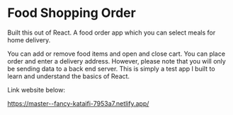 # Food Shopping Order

Built this out of React. A food order app which you can select meals for home delivery.

You can add or remove food items and open and close cart. You can place order and enter a delivery address. However, please note that you will only be sending data to a back end server. This is simply a test app I built to learn and understand the basics of React. 

Link website below:

https://master--fancy-kataifi-7953a7.netlify.app/
